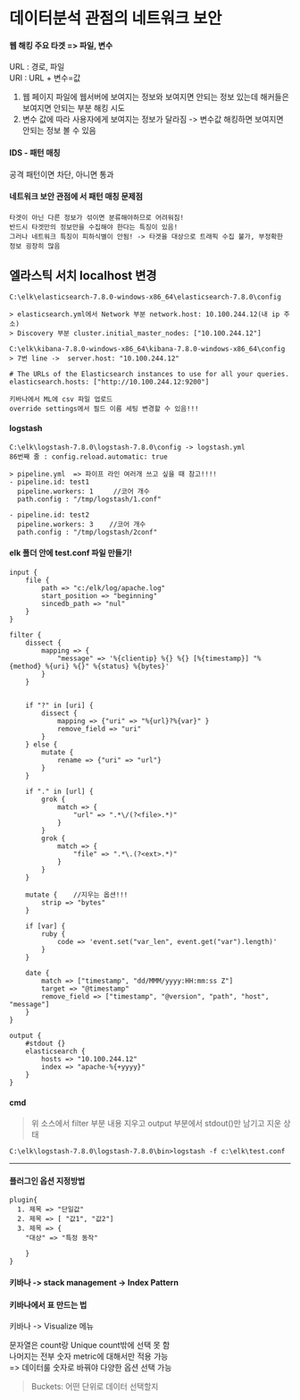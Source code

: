 # 데이터분석 관점의 네트워크 보안

#### 웹 해킹 주요 타겟 => 파일, 변수  
URL : 경로, 파일  
URI : URL + 변수=값   
1. 웹 페이지 파일에 웹서버에 보여지는 정보와 보여지면 안되는 정보 있는데 해커들은 보여지면 안되는 부분 해킹 시도    
2. 변수 값에 따라 사용자에게 보여지는 정보가 달라짐 -> 변수값 해킹하면 보여지면 안되는 정보 볼 수 있음  

#### IDS - 패턴 매칭  
공격 패턴이면 차단, 아니면 통과  

#### 네트워크 보안 관점에 서 패턴 매칭 문제점  
```
타겟이 아닌 다른 정보가 섞이면 분류해야하므로 어려워짐!  
반드시 타겟만의 정보만을 수집해야 한다는 특징이 있음!  
그러나 네트워크 특징이 피하식별이 안됨! -> 타겟을 대상으로 트래픽 수집 불가, 부정확한 정보 굉장히 많음  
```

## 엘라스틱 서치 localhost 변경  
```
C:\elk\elasticsearch-7.8.0-windows-x86_64\elasticsearch-7.8.0\config

> elasticsearch.yml에서 Network 부분 network.host: 10.100.244.12(내 ip 주소)   
> Discovery 부분 cluster.initial_master_nodes: ["10.100.244.12"]   

C:\elk\kibana-7.8.0-windows-x86_64\kibana-7.8.0-windows-x86_64\config
> 7번 line ->  server.host: "10.100.244.12"  

# The URLs of the Elasticsearch instances to use for all your queries.
elasticsearch.hosts: ["http://10.100.244.12:9200"]
```

```
키바나에서 ML에 csv 파일 업로드  
override settings에서 필드 이름 세팅 변경할 수 있음!!!  
````

#### logstash  
```
C:\elk\logstash-7.8.0\logstash-7.8.0\config -> logstash.yml  
86번째 줄 : config.reload.automatic: true

> pipeline.yml  => 파이프 라인 여러개 쓰고 싶을 때 참고!!!!
- pipeline.id: test1
  pipeline.workers: 1     //코어 개수
  path.config : "/tmp/logstash/1.conf"
  
- pipeline.id: test2
  pipeline.workers: 3    //코어 개수
  path.config : "/tmp/logstash/2conf"
```

#### elk 폴더 안에 test.conf 파일 만들기!  
```
input {
	file {
		path => "c:/elk/log/apache.log"
		start_position => "beginning"
		sincedb_path => "nul"
	}
}

filter {
	dissect {
		mapping => {
			"message" => '%{clientip} %{} %{} [%{timestamp}] "%{method} %{uri} %{}" %{status} %{bytes}'
		}
	}
	

	if "?" in [uri] {
		dissect {
			mapping => {"uri" => "%{url}?%{var}" }
			remove_field => "uri"
		}
	} else {
		mutate {
			rename => {"uri" => "url"}
		}
	}

	if "." in [url] {
		grok {
			match => {
				"url" => ".*\/(?<file>.*)"
			}
		}
		grok {
			match => {
				"file" => ".*\.(?<ext>.*)"
			}
		}
	}

	mutate {	//지우는 옵션!!!  
		strip => "bytes"
	}

	if [var] {
		ruby {
			code => 'event.set("var_len", event.get("var").length)'
		}
	}

	date {
		match => ["timestamp", "dd/MMM/yyyy:HH:mm:ss Z"]
		target => "@timestamp"
		remove_field => ["timestamp", "@version", "path", "host", "message"]
	}
}

output {
	#stdout {}
	elasticsearch {
		hosts => "10.100.244.12"
		index => "apache-%{+yyyy}"
	}
}
```
#### cmd
> 위 소스에서 filter 부분 내용 지우고 output 부분에서 stdout()만 남기고 지운 상태  
```
C:\elk\logstash-7.8.0\logstash-7.8.0\bin>logstash -f c:\elk\test.conf
```
-----

#### 플러그인 옵션 지정방법  
```
plugin{
  1. 제목 => "단일값"
  2. 제목 => [ "값1", "값2"]
  3. 제목 => {
  	"대상" => "특정 동작"
	
  	}
}
```
#### 키바나 -> stack management -> Index Pattern  

#### 키바나에서 표 만드는 법  
키바나 -> Visualize 메뉴  

문자열은 count랑 Unique count밖에 선택 못 함  
나머지는 전부 숫자 metric에 대해서만 적용 가능  
=> 데이터룰 숫자로 바꿔야 다양한 옵션 선택 가능  

> Buckets: 어떤 단위로 데이터 선택할지
